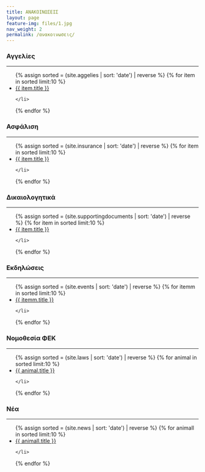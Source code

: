 ```yaml
---
title: ΑΝΑΚΟΙΝΩΣΕΙΣ
layout: page
feature-img: files/1.jpg
nav_weight: 2
permalink: /ανακοινωσεις/
---
```

<div style="min-height: 440px;">

<h3 class="my-auto">Αγγελίες</h3>
<hr>
<ul>
 {% assign sorted = (site.aggelies | sort: 'date') | reverse %}
  {% for item in sorted limit:10 %}
    <li>
      <a href="{{site.baseurl}}{{ item.url }}">{{ item.title }}</a>
      
    </li>
  {% endfor %}
</ul>

<h3 class="my-auto">Ασφάλιση</h3>
<hr>
<ul>
 {% assign sorted = (site.insurance | sort: 'date') | reverse %}
  {% for item in sorted limit:10 %}
    <li>
      <a href="{{site.baseurl}}{{ item.url }}">{{ item.title }}</a>
      
    </li>
  {% endfor %}
</ul>

<h3 class="my-auto">Δικαιολογητικά</h3>
<hr>
<ul>
 {% assign sorted = (site.supportingdocuments | sort: 'date') | reverse %}
  {% for item in sorted limit:10 %}
    <li>
      <a href="{{site.baseurl}}{{ item.url }}">{{ item.title }}</a>
      
    </li>
  {% endfor %}
</ul>

<h3>Εκδηλώσεις</h3>
<hr>
<ul>
 {% assign sorted = (site.events | sort: 'date') | reverse %}
  {% for itemm in sorted limit:10 %}
    <li>
      <a href="{{site.baseurl}}{{ itemm.url }}">{{ itemm.title }}</a>
     
    </li>
  {% endfor %}
</ul>
<h3>Νομοθεσία ΦΕΚ</h3>
<hr>
  <ul>
  {% assign sorted = (site.laws | sort: 'date') | reverse %}
  {% for animal in sorted limit:10 %}
    <li>
      <a href="{{site.baseurl}}{{ animal.url }}">{{ animal.title }}</a>
      
    </li>
  {% endfor %}
</ul> 
<h3>Νέα</h3>
<hr>
  <ul>
  {% assign sorted = (site.news | sort: 'date') | reverse %}
  {% for animall in sorted limit:10 %}
    <li>
      <a href="{{site.baseurl}}{{ animall.url }}">{{ animall.title }}</a>
      
    </li>
  {% endfor %}
</ul>











</div>